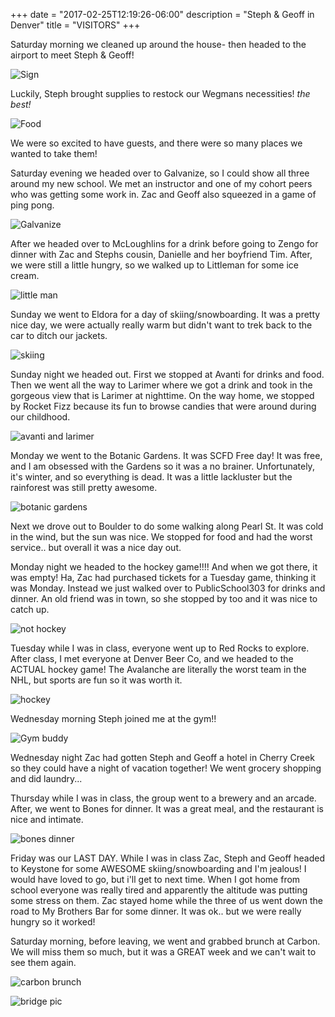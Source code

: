 +++
date = "2017-02-25T12:19:26-06:00"
description = "Steph & Geoff in Denver"
title = "VISITORS"
+++
<!--
+++
categories = ["denver", "family"]
date = "2017-02-25"
description = "Steph & Geoff in Denver"
draft = false
title = "VISITORS"
featured = "2017_02/2017_02_25/gardens.jpg"
featuredpath = "/images"
type = "post"
+++ -->


Saturday morning we cleaned up around the house- then headed to the airport to meet Steph & Geoff!

![Sign](http://assets.mihshhehl.com/2017_02_25-airport.jpg)

Luckily, Steph brought supplies to restock our Wegmans necessities! *the best!*

![Food](http://assets.mihshhehl.com/2017_02_25-wegmans.png)

We were so excited to have guests, and there were so many places we wanted to take them!

Saturday evening we headed over to Galvanize, so I could show all three around my new school. We met an instructor and one of my cohort peers who was getting some work in. Zac and Geoff also squeezed in a game of ping pong.

![Galvanize](http://assets.mihshhehl.com/2017_02_25-gschool.png)

After we headed over to McLoughlins for a drink before going to Zengo for dinner with Zac and Stephs cousin, Danielle and her boyfriend Tim. After, we were still a little hungry, so we walked up to Littleman for some ice cream.

![little man](http://assets.mihshhehl.com/2017_02_25-littleman.jpg)

Sunday we went to Eldora for a day of skiing/snowboarding. It was a pretty nice day, we were actually really warm but didn't want to trek back to the car to ditch our jackets.

![skiing](http://assets.mihshhehl.com/2017_02_25-eldora.png)

Sunday night we headed out. First we stopped at Avanti for drinks and food. Then we went all the way to Larimer where we got a drink and took in the gorgeous view that is Larimer at nighttime. On the way home, we stopped by Rocket Fizz because its fun to browse candies that were around during our childhood.

![avanti and larimer](http://assets.mihshhehl.com/2017_02_25-avanti_lar.png)

Monday we went to the Botanic Gardens. It was SCFD Free day! It was free, and I am obsessed with the Gardens so it was a no brainer. Unfortunately, it's winter, and so everything is dead. It was a little lackluster but the rainforest was still pretty awesome.

![botanic gardens](http://assets.mihshhehl.com/2017_02_25-gardens.jpg)

Next we drove out to Boulder to do some walking along Pearl St. It was cold in the wind, but the sun was nice. We stopped for food and had the worst service.. but overall it was a nice day out.

Monday night we headed to the hockey game!!!! And when we got there, it was empty! Ha, Zac had purchased tickets for a Tuesday game, thinking it was Monday. Instead we just walked over to PublicSchool303 for drinks and dinner. An old friend was in town, so she stopped by too and it was nice to catch up.

![not hockey](http://assets.mihshhehl.com/2017_02_25-nothockey.png)

Tuesday while I was in class, everyone went up to Red Rocks to explore. After class, I met everyone at Denver Beer Co, and we headed to the ACTUAL hockey game! The Avalanche are literally the worst team in the NHL, but sports are fun so it was worth it.

![hockey](http://assets.mihshhehl.com/2017_02_25-hockey.png)

Wednesday morning Steph joined me at the gym!!

![Gym buddy](http://assets.mihshhehl.com/2017_02_25-gym.jpg)

Wednesday night Zac had gotten Steph and Geoff a hotel in Cherry Creek so they could have a night of vacation together! We went grocery shopping and did laundry...

Thursday while I was in class, the group went to a brewery and an arcade. After, we went to Bones for dinner. It was a great meal, and the restaurant is nice and intimate.

![bones dinner](http://assets.mihshhehl.com/2017_02_25-bones.png)

Friday was our LAST DAY. While I was in class Zac, Steph and Geoff headed to Keystone for some AWESOME skiing/snowboarding and I'm jealous! I would have loved to go, but i'll get to next time. When I got home from school everyone was really tired and apparently the altitude was putting some stress on them. Zac stayed home while the three of us went down the road to My Brothers Bar for some dinner. It was ok.. but we were really hungry so it worked!

Saturday morning, before leaving, we went and grabbed brunch at Carbon. We will miss them so much, but it was a GREAT week and we can't wait to see them again.

![carbon brunch](http://assets.mihshhehl.com/2017_02_25-carbon.jpg)

![bridge pic](http://assets.mihshhehl.com/2017_02_25-bye.jpg)
